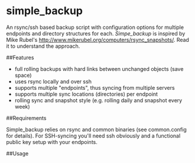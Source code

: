 # simple_backup
An rsync/ssh based backup script with configuration options for multiple endpoints and directory structures for each. *Simpe_backup* is inspired by Mike Rubel's http://www.mikerubel.org/computers/rsync_snapshots/. Read it to understand the approach.

##Features

- full rolling backups with hard links between unchanged objects (save space)
- uses rsync locally and over ssh
- supports multiple "endpoints", thus syncing from multiple servers
- supports multiple sync locations (directories) per endpoint
- rolling sync and snapshot style (e.g. rolling daily and snapshot every week)

##Requirements

Simple_backup relies on rsync and common binaries (see common.config for details). For SSH-syncing you'll need ssh obviously and a functional public key setup with your endpoints.

##Usage
